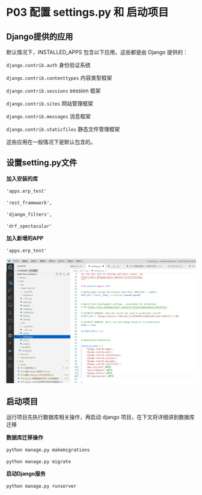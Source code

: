 
# P03 配置 settings.py 和 启动项目
## **Django提供的应用**
默认情况下，INSTALLED_APPS 包含以下应用，这些都是由 Django 提供的：

`django.contrib.auth`  身份验证系统

`django.contrib.contenttypes`  内容类型框架

`django.contrib.sessions`  session 框架

`django.contrib.sites`  网站管理框架

`django.contrib.messages`  消息框架

`django.contrib.staticfiles`  静态文件管理框架

这些应用在一般情况下是默认包含的。
## **设置setting.py文件**

 **加入安装的库**

`'apps.erp_test'`

`'rest_framework',`

`'django_filters',`

`'drf_spectacular'`

**加入新增的APP**


`'apps.erp_test'`


   ![image][settings]

## **启动项目**  

运行项目先执行数据库相关操作，再启动 django 项目，在下文将详细讲到数据库迁移

**数据库迁移操作**

`​python manage.py makemigrations​​​​`
   
`​python manage.py migrate`

**启动Django服务**

`python manage.py runserver`




[settings]: assets/image20230814201211-settings.png